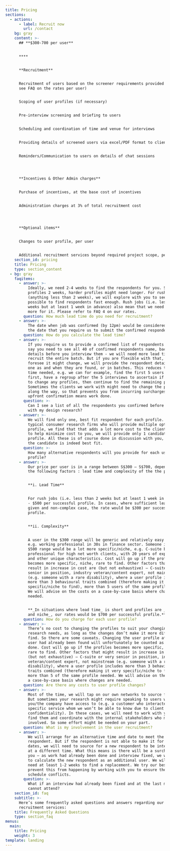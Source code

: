 ```yaml
---
title: Pricing
sections:
  - actions:
      - label: Recruit now
        url: /contact
    bg: gray
    content: >-
      ## **$300-700 per user**


      ****


      **Recruitment**


      Recruitment of users based on the screener requirements provided (Please
      see FAQ on the rates per user)


      Scoping of user profiles (if necessary)


      Pre-interview screening and briefing to users


      Scheduling and coordination of time and venue for interviews


      Providing details of screened users via excel/PDF format to client


      Reminders/Communication to users on details of chat sessions




      **Incentives & Other Admin charges**


      Purchase of incentives, at the base cost of incentives


      Administration charges at 3% of total recruitment cost




      **Optional items**


      Changes to user profile, per user


      Additional recruitment services beyond required project scope, per user
    section_id: pricing
    title: Pricing
    type: section_content
  - bg: gray
    faqitems:
      - answer: >-
          Ideally, we need 2-4 weeks to find the respondents for you. Simpler
          profiles 2 weeks, harder profiles might need longer. For rush jobs
          (anything less than 2 weeks), we will explore with you to see if it is
          possible to find respondents fast enough. Rush jobs (i.e. less than 2
          weeks but at least 1 week in advance) also mean that we need to charge
          more for it. Please refer to FAQ 4 on our rates.
        question: How much lead time do you need for recruitment?
      - answer: >-
          The date when job was confirmed (by 12pm) would be considered Day 1 to
          the date that you require us to submit the confirmed respondents.
        question: How do you calculate the lead time?
      - answer: >-
          If you require us to provide a confirmed list of respondents upfront –
          say you need to see all 40 of confirmed respondents name, background,
          details before you interview them - we will need more lead time to
          recruit the entire batch. But if you are flexible with that, or if you
          foresee it might change, we will provide the respondent details one by
          one as and when they are found, or in batches. This reduces the lead
          time needed, e.g. we can for example, find the first 5 users for you
          first, have a regroup after the 5 interviews to ascertain if you need
          to change any profiles, then continue to find the remaining profiles.
          Sometimes the clients we work with might need to change the profiles
          along the way, so that prevents you from incurring surcharges since
          upfront confirmation means work done.
        question: >-
          Can I see a list of all the respondents you confirmed before I proceed
          with my design research?
      - answer: >-
          We will find only one, best fit respondent for each profile. Unlike
          typical consumer research firms who will provide multiple options per
          profile, we find that that adds a lot more cost to the client. Hence,
          to help minimize cost to you, we will provide only 1 candidate per
          profile. All these is of course done in discussion with you, whether
          the candidate is indeed best fit.
        question: >-
          How many alternative respondents will you provide for each user
          profile?
      - answer: >-
          Our price per user is in a range between S$300 – S$700, depending on
          the following factors : lead time and complexity of the the profile.


          **i. Lead Time**


          For rush jobs (i.e. less than 2 weeks but at least 1 week in advance)
          - $500 per successful profile. In cases, where sufficient lead time is
          given and non-complex case, the rate would be $300 per successful
          profile.


          **ii. Complexity**


          A user in the $300 range will be generic and relatively easy to find,
          e.g. working professional in 30s in finance sector. Someone in the
          $500 range would be a lot more specific/niche, e.g. C-suite banking
          professional for high net worth clients, with 20 years of experience
          and other unique characteristics. Cost will go up if the profiles
          becomes more specific, niche, rare to find. Other factors that might
          result in increase in cost are (but not exhaustive) – C-suite or very
          senior in position, industry veteran/content expert, not mainstream
          (e.g. someone with a rare disability), where a user profile includes
          more than 3 behavioural traits combined (therefore making it very
          specific/niche to find), more than 5 users of the same profile needed.
          We will advise on the costs on a case-by-case basis where changes are
          needed.


          **_In situations where lead time_ is short and profiles are _complex
          and niche_, our rates would be $700 per successful profile.**
        question: How do you charge for each user profile?
      - answer: >-
          There’s no cost to changing the profiles to suit your changing
          research needs, as long as the changes don’t make it more difficult to
          find. So there are some caveats. Changing the user profile after the
          user had already been found will unfortunately be counted as work
          done. Cost will go up if the profiles becomes more specific, niche,
          rare to find. Other factors that might result in increase in cost are
          (but not exhaustive) – C-suite or very senior in position, industry
          veteran/content expert, not mainstream (e.g. someone with a rare
          disability), where a user profile includes more than 3 behavioural
          traits combined (therefore making it very specific/niche to find),
          more than 5 of the same profile needed. We will advise on the costs on
          a case-by-case basis where changes are needed.
        question: Are there any costs to user profile changes?
      - answer: >-
          Most of the time, we will tap on our own networks to source for users.
          But sometimes your research might require speaking to users whom only
          you/the company have access to (e.g. a customer who interacted with a
          specific service whom we won’t be able to know due to client
          confidentiality). In these cases, we will need to work with you to
          find them and coordinate with the internal stakeholders who might be
          involved. So some effort might be needed on your part.
        question: What is my involvement in the user recruitment?
      - answer: >-
          We will arrange for an alternative time and date to meet the
          respondent. But if the respondent is not able to make it for any other
          dates, we will need to source for a new respondent to be interviewed
          at a different time. What this means is there will be a surcharge for
          you – as work had already been done and interview fixed, we will need
          to calculate the new respondent as an additional user. We will also
          need at least 1-2 weeks to find a replacement. We try our best to
          prevent this from happening by working with you to ensure there are no
          schedule conflicts.
        question: >-
          What if an interview had already been fixed and at the last minute, I
          cannot attend?
    section_id: faq
    subtitle: >-
      Here’s some frequently asked questions and answers regarding our user
      recruitment services:
    title: Frequently Asked Questions
    type: section_faq
menus:
  main:
    title: Pricing
    weight: 3
template: landing
---
```


